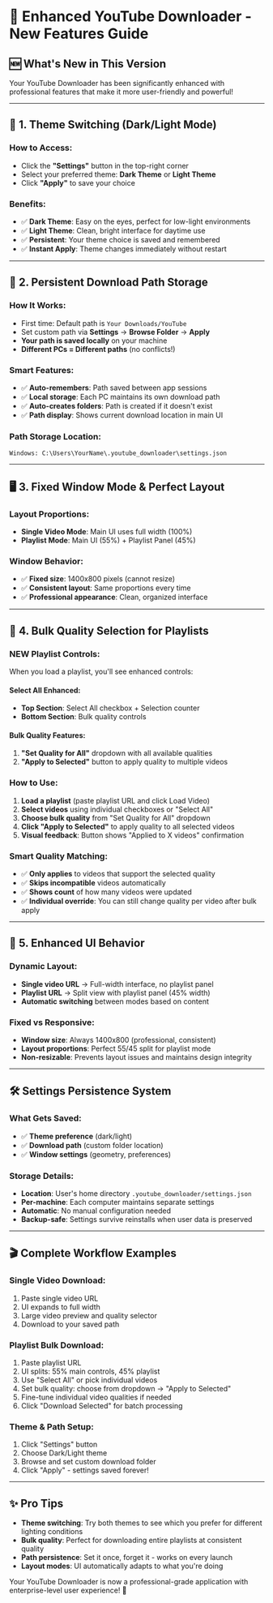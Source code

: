 # 🎉 Enhanced YouTube Downloader - New Features Guide

## 🆕 What's New in This Version

Your YouTube Downloader has been significantly enhanced with professional features that make it more user-friendly and powerful!

---

## 🎨 **1. Theme Switching (Dark/Light Mode)**

### How to Access:
- Click the **"Settings"** button in the top-right corner
- Select your preferred theme: **Dark Theme** or **Light Theme**
- Click **"Apply"** to save your choice

### Benefits:
- ✅ **Dark Theme**: Easy on the eyes, perfect for low-light environments
- ✅ **Light Theme**: Clean, bright interface for daytime use
- ✅ **Persistent**: Your theme choice is saved and remembered
- ✅ **Instant Apply**: Theme changes immediately without restart

---

## 📁 **2. Persistent Download Path Storage**

### How It Works:
- First time: Default path is `Your Downloads/YouTube`
- Set custom path via **Settings** → **Browse Folder** → **Apply**
- **Your path is saved locally** on your machine
- **Different PCs = Different paths** (no conflicts!)

### Smart Features:
- ✅ **Auto-remembers**: Path saved between app sessions
- ✅ **Local storage**: Each PC maintains its own download path
- ✅ **Auto-creates folders**: Path is created if it doesn't exist
- ✅ **Path display**: Shows current download location in main UI

### Path Storage Location:
```
Windows: C:\Users\YourName\.youtube_downloader\settings.json
```

---

## 🖥️ **3. Fixed Window Mode & Perfect Layout**

### Layout Proportions:
- **Single Video Mode**: Main UI uses full width (100%)
- **Playlist Mode**: Main UI (55%) + Playlist Panel (45%)

### Window Behavior:
- ✅ **Fixed size**: 1400x800 pixels (cannot resize)
- ✅ **Consistent layout**: Same proportions every time
- ✅ **Professional appearance**: Clean, organized interface

---

## 🎯 **4. Bulk Quality Selection for Playlists**

### NEW Playlist Controls:
When you load a playlist, you'll see enhanced controls:

#### **Select All Enhanced:**
- **Top Section**: Select All checkbox + Selection counter
- **Bottom Section**: Bulk quality controls

#### **Bulk Quality Features:**
1. **"Set Quality for All"** dropdown with all available qualities
2. **"Apply to Selected"** button to apply quality to multiple videos

### How to Use:
1. **Load a playlist** (paste playlist URL and click Load Video)
2. **Select videos** using individual checkboxes or "Select All"
3. **Choose bulk quality** from "Set Quality for All" dropdown
4. **Click "Apply to Selected"** to apply quality to all selected videos
5. **Visual feedback**: Button shows "Applied to X videos" confirmation

### Smart Quality Matching:
- ✅ **Only applies** to videos that support the selected quality
- ✅ **Skips incompatible** videos automatically
- ✅ **Shows count** of how many videos were updated
- ✅ **Individual override**: You can still change quality per video after bulk apply

---

## 🔄 **5. Enhanced UI Behavior**

### Dynamic Layout:
- **Single video URL** → Full-width interface, no playlist panel
- **Playlist URL** → Split view with playlist panel (45% width)
- **Automatic switching** between modes based on content

### Fixed vs Responsive:
- **Window size**: Always 1400x800 (professional, consistent)
- **Layout proportions**: Perfect 55/45 split for playlist mode
- **Non-resizable**: Prevents layout issues and maintains design integrity

---

## 🛠️ **Settings Persistence System**

### What Gets Saved:
- ✅ **Theme preference** (dark/light)
- ✅ **Download path** (custom folder location)
- ✅ **Window settings** (geometry, preferences)

### Storage Details:
- **Location**: User's home directory `.youtube_downloader/settings.json`
- **Per-machine**: Each computer maintains separate settings
- **Automatic**: No manual configuration needed
- **Backup-safe**: Settings survive reinstalls when user data is preserved

---

## 🎬 **Complete Workflow Examples**

### Single Video Download:
1. Paste single video URL
2. UI expands to full width
3. Large video preview and quality selector
4. Download to your saved path

### Playlist Bulk Download:
1. Paste playlist URL
2. UI splits: 55% main controls, 45% playlist
3. Use "Select All" or pick individual videos
4. Set bulk quality: choose from dropdown → "Apply to Selected"
5. Fine-tune individual video qualities if needed
6. Click "Download Selected" for batch processing

### Theme & Path Setup:
1. Click "Settings" button
2. Choose Dark/Light theme
3. Browse and set custom download folder
4. Click "Apply" - settings saved forever!

---

## ✨ **Pro Tips**

- **Theme switching**: Try both themes to see which you prefer for different lighting conditions
- **Bulk quality**: Perfect for downloading entire playlists at consistent quality
- **Path persistence**: Set it once, forget it - works on every launch
- **Layout modes**: UI automatically adapts to what you're doing

Your YouTube Downloader is now a professional-grade application with enterprise-level user experience! 🚀
